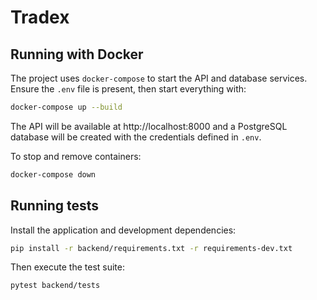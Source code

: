 # Tradex

## Running with Docker

The project uses `docker-compose` to start the API and database services. Ensure the `.env` file is present, then start everything with:

```bash
docker-compose up --build
```

The API will be available at http://localhost:8000 and a PostgreSQL database will be created with the credentials defined in `.env`.

To stop and remove containers:

```bash
docker-compose down
```

## Running tests

Install the application and development dependencies:

```bash
pip install -r backend/requirements.txt -r requirements-dev.txt
```

Then execute the test suite:

```bash
pytest backend/tests
```
